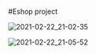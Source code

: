 #Eshop project

![2021-02-22_21-02-35](https://user-images.githubusercontent.com/78431912/111298619-2384c280-8679-11eb-94aa-b7e22664ee56.png)

![2021-02-22_21-05-52](https://user-images.githubusercontent.com/78431912/111298687-3dbea080-8679-11eb-8a07-ae1ee0a43914.png)
